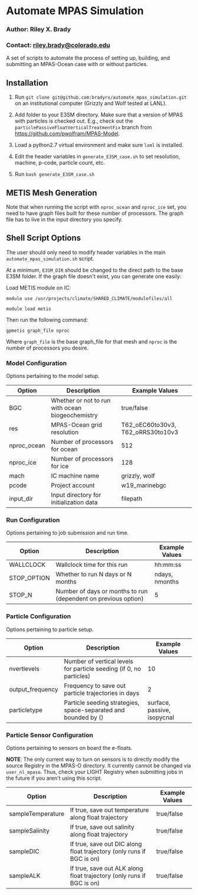 # Automate MPAS Simulation

### Author: Riley X. Brady
### Contact: riley.brady@colorado.edu

A set of scripts to automate the process of setting up, building, and submitting an MPAS-Ocean case with or without particles.

## Installation

1. Run `git clone git@github.com:bradyrx/automate_mpas_simulation.git` on an institutional computer (Grizzly and Wolf tested at LANL).

2. Add folder to your E3SM directory. Make sure that a version of MPAS with particles is checked out. E.g., check out the `particlePassiveFloatVerticalTreatmentFix` branch from https://github.com/pwolfram/MPAS-Model.

3. Load a python2.7 virtual environment and make sure `lxml` is installed.

4. Edit the header variables in `generate_E3SM_case.sh` to set resolution, machine, p-code, particle count, etc.

5. Run `bash generate_E3SM_case.sh`

## METIS Mesh Generation

Note that when running the script with `nproc_ocean` and `nproc_ice` set, you need to have graph files built for these number of processors. The graph file has to live in the input directory you specify. 

## Shell Script Options

The user should only need to modify header variables in the main `automate_mpas_simulation.sh` script.

At a minimum, `E3SM_DIR` should be changed to the direct path to the base E3SM folder. If the graph file doesn't exist, you can generate one easily:

Load METIS module on IC:

`module use /usr/projects/climate/SHARED_CLIMATE/modulefiles/all`

`module load metis`

Then run the following command:

`gpmetis graph_file nproc`

Where `graph_file` is the base graph_file for that mesh and `nproc` is the number of processors you desire.


### Model Configuration

Options pertaining to the model setup.

| Option      |  Description                                     | Example Values                    |
|-------------|--------------------------------------------------|-----------------------------------|
| BGC         | Whether or not to run with ocean biogeochemistry | true/false                        |
| res         | MPAS-Ocean grid resolution                       | T62_oEC60to30v3, T62_oRRS30to10v3 |
| nproc_ocean | Number of processors for ocean                   | 512                               |
| nproc_ice   | Number of processors for ice                     | 128                               |
| mach        | IC machine name                                  | grizzly, wolf                     |
| pcode       | Project account                                  | w19_marinebgc                     |
| input_dir   | Input directory for initialization data          | filepath                          |

### Run Configuration

Options pertaining to job submission and run time.

| Option      |  Description                                                   | Example Values |
|-------------|----------------------------------------------------------------|----------------|
| WALLCLOCK   | Wallclock time for this run                                    | hh:mm:ss       |
| STOP_OPTION | Whether to run N days or N months                              | ndays, nmonths |
| STOP_N      | Number of days or months to run (dependent on previous option) | 5              |

### Particle Configuration

Options pertaining to particle setup.

| Option           |  Description                                                        | Example Values              |
|------------------|---------------------------------------------------------------------|-----------------------------|
| nvertlevels      | Number of vertical levels for particle seeding (if 0, no particles) | 10                          |
| output_frequency | Frequency to save out particle trajectories in days                 | 2                           |
| particletype     | Particle seeding strategies, space-separated and bounded by ()      | surface, passive, isopycnal |

### Particle Sensor Configuration

Options pertaining to sensors on board the e-floats.

**NOTE**: The only current way to turn on sensors is to directly modify the source Registry in the MPAS-O directory. It currently cannot be changed via `user_nl_mpaso`. Thus, check your LIGHT Registry when submitting jobs in the future if you aren't using this script.

| Option            |  Description                                                          | Example Values |
|-------------------|-----------------------------------------------------------------------|----------------|
| sampleTemperature | If true, save out temperature along float trajectory                  | true/false     |
| sampleSalinity    | If true, save out salinity along float trajectory                     | true/false     |
| sampleDIC         | If true, save out DIC along float trajectory (only runs if BGC is on) | true/false     |
| sampleALK         | If true, save out ALK along float trajectory (only runs if BGC is on) | true/false     |


